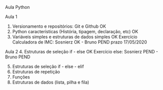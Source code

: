 Aula Python

Aula 1
1. Versionamento e repositórios: Git e Github OK
2. Python características (História, tipagem, declaração, etc) OK
3. Variáveis simples e estruturas de dados simples OK
Exercício Calculadora de IMC: Sosnierz OK - Bruno PEND prazo 17/05/2020

Aula 2
4. Estruturas de seleção if - else OK
Exercício else: Sosnierz PEND - Bruno PEND

5. Estruturas de seleção if - else - elif 
6. Estruturas de repetição
5. Funções
7. Estruturas de dados (lista, pilha e fila)